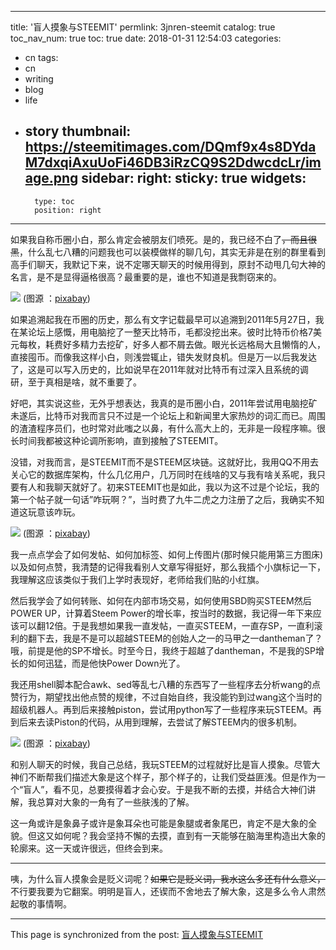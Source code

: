 
---
title: '盲人摸象与STEEMIT'
permlink: 3jnren-steemit
catalog: true
toc_nav_num: true
toc: true
date: 2018-01-31 12:54:03
categories:
- cn
tags:
- cn
- writing
- blog
- life
- story
thumbnail: https://steemitimages.com/DQmf9x4s8DYdaM7dxqiAxuUoFi46DB3iRzCQ9S2DdwcdcLr/image.png
sidebar:
    right:
        sticky: true
widgets:
    -
        type: toc
        position: right
---


如果我自称币圈小白，那么肯定会被朋友们喷死。是的，我已经不白了~~，而且很黑~~，什么乱七八糟的问题我也可以装模做样的聊几句，其实无非是在别的群里看到高手们聊天，我默记下来，说不定哪天聊天的时候用得到，原封不动甩几句大神的名言，是不是显得逼格很高？最重要的是，谁也不知道是我剽窃来的。

![](https://steemitimages.com/DQmf9x4s8DYdaM7dxqiAxuUoFi46DB3iRzCQ9S2DdwcdcLr/image.png)
(图源 ：[pixabay](https://pixabay.com))


如果追溯起我在币圈的历史，那么有文字记载最早可以追溯到2011年5月27日，我在某论坛上感慨，用电脑挖了一整天比特币，毛都没挖出来。彼时比特币价格7美元每枚，耗费好多精力去挖矿，好多人都不屑去做。眼光长远格局大且懒惰的人，直接囤币。而像我这样小白，则浅尝辄止，错失发财良机。但是万一以后我发达了，这是可以写入历史的，比如说早在2011年就对比特币有过深入且系统的调研，至于真相是啥，就不重要了。


好吧，其实说这些，无外乎想表达，我真的是币圈小白，2011年尝试用电脑挖矿未遂后，比特币对我而言只不过是一个论坛上和新闻里大家热炒的词汇而已。周围的渣渣程序员们，也时常对此嗤之以鼻，有什么高大上的，无非是一段程序嘛。很长时间我都被这种论调所影响，直到接触了STEEMIT。

没错，对我而言，是STEEMIT而不是STEEM区块链。这就好比，我用QQ不用去关心它的数据库架构，什么几亿用户，几万同时在线啥的又与我有啥关系呢，我只要有人和我聊天就好了。初来STEEMIT也是如此，我以为这不过是个论坛，我的第一个帖子就一句话”咋玩啊？”，当时费了九牛二虎之力注册了之后，我确实不知道这玩意该咋玩。

![](https://steemitimages.com/DQmPMvytoqCocodv5GE7XtfB6mihXrxkEZ3D4zoboSC1hmi/image.png)
(图源 ：[pixabay](https://pixabay.com))

我一点点学会了如何发帖、如何加标签、如何上传图片(那时候只能用第三方图床)以及如何点赞，我清楚的记得我看别人文章写得挺好，那么我插个小旗标记一下，我理解这应该类似于我们上学时表现好，老师给我们贴的小红旗。

然后我学会了如何转账、如何在内部市场交易，如何使用SBD购买STEEM然后POWER UP，计算着Steem Power的增长率，按当时的数据，我记得一年下来应该可以翻12倍。于是我想如果我一直发帖，一直买STEEM，一直存SP，一直利滚利的翻下去，我是不是可以超越STEEM的创始人之一的马甲之一dantheman了？哦，前提是他的SP不增长。时至今日，我终于超越了dantheman，不是我的SP增长的如何迅猛，而是他快Power Down光了。

我还用shell脚本配合awk、sed等乱七八糟的东西写了一些程序去分析wang的点赞行为，期望找出他点赞的规律，不过自始自终，我没能钓到过wang这个当时的超级机器人。再到后来接触piston，尝试用python写了一些程序来玩STEEM。再到后来去读Piston的代码，从用到理解，去尝试了解STEEM内的很多机制。

![](https://steemitimages.com/DQmT8eo2tPheJAQpucptgJcT638tZGyuigyJdhkxVpd3o2D/image.png)
(图源 ：[pixabay](https://pixabay.com))

和别人聊天的时候，我自己总结，我玩STEEM的过程就好比是盲人摸象。尽管大神们不断帮我们描述大象是这个样子，那个样子的，让我们受益匪浅。但是作为一个“盲人”，看不见，总要摸得着才会心安。于是我不断的去摸，并结合大神们讲解，我总算对大象的一角有了一些肤浅的了解。

这一角或许是象鼻子或许是象耳朵也可能是象腿或者象尾巴，肯定不是大象的全貌。但这又如何呢？我会坚持不懈的去摸，直到有一天能够在脑海里构造出大象的轮廓来。这一天或许很远，但终会到来。

---

咦，为什么盲人摸象会是贬义词呢？~~如果它是贬义词，我水这么多还有什么意义，~~不行要我要为它翻案。明明是盲人，还锲而不舍地去了解大象，这是多么令人肃然起敬的事情啊。

- - -

This page is synchronized from the post: [盲人摸象与STEEMIT](https://steemit.com/@oflyhigh/3jnren-steemit)
